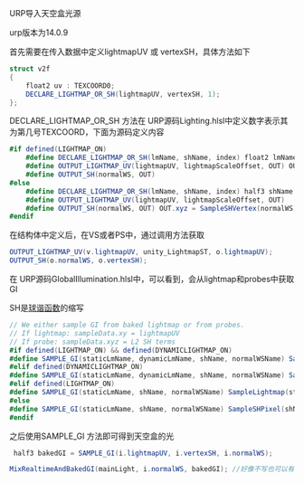 URP导入天空盒光源

urp版本为14.0.9

首先需要在传入数据中定义lightmapUV 或 vertexSH，具体方法如下

```c#
struct v2f
{
    float2 uv : TEXCOORD0;
    DECLARE_LIGHTMAP_OR_SH(lightmapUV, vertexSH, 1);
};
```

DECLARE_LIGHTMAP_OR_SH 方法在 URP源码Lighting.hlsl中定义数字表示其为第几号TEXCOORD，下面为源码定义内容

```c#
#if defined(LIGHTMAP_ON)
    #define DECLARE_LIGHTMAP_OR_SH(lmName, shName, index) float2 lmName : TEXCOORD##index
    #define OUTPUT_LIGHTMAP_UV(lightmapUV, lightmapScaleOffset, OUT) OUT.xy = lightmapUV.xy * lightmapScaleOffset.xy + lightmapScaleOffset.zw;
    #define OUTPUT_SH(normalWS, OUT)
#else
    #define DECLARE_LIGHTMAP_OR_SH(lmName, shName, index) half3 shName : TEXCOORD##index
    #define OUTPUT_LIGHTMAP_UV(lightmapUV, lightmapScaleOffset, OUT)
    #define OUTPUT_SH(normalWS, OUT) OUT.xyz = SampleSHVertex(normalWS)
#endif
```

在结构体中定义后，在VS或者PS中，通过调用方法获取

```C#
OUTPUT_LIGHTMAP_UV(v.lightmapUV, unity_LightmapST, o.lightmapUV);
OUTPUT_SH(o.normalWS, o.vertexSH);
```

在 URP源码GlobalIllumination.hlsl中，可以看到，会从lightmap和probes中获取GI

SH是[球谐函数](https://zh.wikipedia.org/wiki/%E7%90%83%E8%B0%90%E5%87%BD%E6%95%B0)的缩写

```C#
// We either sample GI from baked lightmap or from probes.
// If lightmap: sampleData.xy = lightmapUV
// If probe: sampleData.xyz = L2 SH terms
#if defined(LIGHTMAP_ON) && defined(DYNAMICLIGHTMAP_ON)
#define SAMPLE_GI(staticLmName, dynamicLmName, shName, normalWSName) SampleLightmap(staticLmName, dynamicLmName, normalWSName)
#elif defined(DYNAMICLIGHTMAP_ON)
#define SAMPLE_GI(staticLmName, dynamicLmName, shName, normalWSName) SampleLightmap(0, dynamicLmName, normalWSName)
#elif defined(LIGHTMAP_ON)
#define SAMPLE_GI(staticLmName, shName, normalWSName) SampleLightmap(staticLmName, 0, normalWSName)
#else
#define SAMPLE_GI(staticLmName, shName, normalWSName) SampleSHPixel(shName, normalWSName)
#endif
```

之后使用SAMPLE_GI 方法即可得到天空盒的光

```C#
 half3 bakedGI = SAMPLE_GI(i.lightmapUV, i.vertexSH, i.normalWS);

MixRealtimeAndBakedGI(mainLight, i.normalWS, bakedGI); //好像不写也可以有效果，待后续查明作用
```

